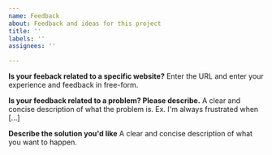 ```yaml
---
name: Feedback
about: Feedback and ideas for this project
title: ''
labels: ''
assignees: ''

---
```

**Is your feeback related to a specific website?**
Enter the URL and enter your experience and feedback in free-form.

**Is your feedback related to a problem? Please describe.**
A clear and concise description of what the problem is. Ex. I'm always frustrated when [...]

**Describe the solution you'd like**
A clear and concise description of what you want to happen.

